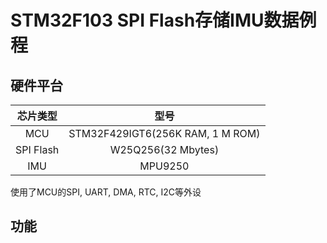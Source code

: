 # STM32F103 SPI Flash存储IMU数据例程

## 硬件平台

| 芯片类型  |               型号               |
| :-------: | :------------------------------: |
|    MCU    | STM32F429IGT6(256K RAM, 1 M ROM) |
| SPI Flash |        W25Q256(32 Mbytes)        |
|    IMU    |             MPU9250              |

使用了MCU的SPI, UART, DMA, RTC, I2C等外设

## 功能


